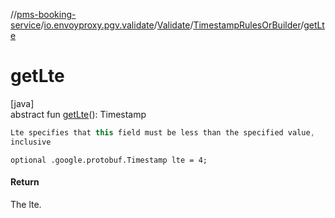 //[pms-booking-service](../../../../index.md)/[io.envoyproxy.pgv.validate](../../index.md)/[Validate](../index.md)/[TimestampRulesOrBuilder](index.md)/[getLte](get-lte.md)

# getLte

[java]\
abstract fun [getLte](get-lte.md)(): Timestamp

```kotlin
Lte specifies that this field must be less than the specified value,
inclusive

```
`optional .google.protobuf.Timestamp lte = 4;`

#### Return

The lte.